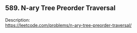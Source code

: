 ## 589. N-ary Tree Preorder Traversal

Description:  
https://leetcode.com/problems/n-ary-tree-preorder-traversal/